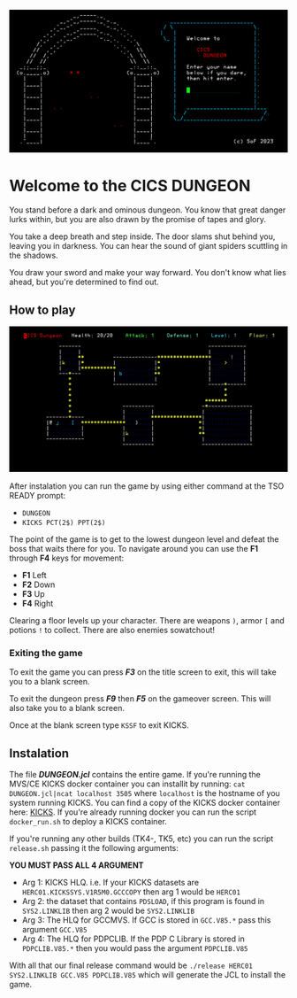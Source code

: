 ![Welcome](img/title.png)

# Welcome to the CICS DUNGEON

You stand before a dark and ominous dungeon. You know that great
danger lurks within, but you are also drawn by the promise of
tapes and glory.

You take a deep breath and step inside. The door slams shut behind
you, leaving you in darkness. You can hear the sound of giant spiders
scuttling in the shadows.

You draw your sword and make your way forward. You don't know what
lies ahead, but you're determined to find out.

## How to play

![Game](img/dungeon.gif)

After instalation you can run the game by using either command at the
TSO READY prompt:

- `DUNGEON`
- `KICKS PCT(2$) PPT(2$)`

The point of the game is to get to the lowest dungeon level and defeat the
boss that waits there for you. To navigate around you can use the **F1** 
through **F4** keys for movement:

  - **F1** Left 
  - **F2** Down 
  - **F3** Up 
  - **F4** Right 


Clearing a floor levels up your character. There are weapons `)`,
armor `[` and potions `!` to collect. There are also enemies sowatchout!

### Exiting the game

To exit the game you can press ***F3*** on the title screen to exit, 
this will take you to a blank screen. 

To exit the dungeon press ***F9*** then ***F5*** on the gameover screen. This will
also take you to a blank screen. 

Once at the blank screen type `KSSF` to exit KICKS. 

## Instalation

The file ***DUNGEON.jcl*** contains the entire game. If you're running the 
MVS/CE KICKS docker container you can installit by running: `cat DUNGEON.jcl|ncat localhost 3505` where `localhost` is the hostname of you system running KICKS. You can find a copy of the KICKS docker container
here: [KICKS](https://hub.docker.com/r/mainframed767/kicks). If you're already running docker you can run the script `docker_run.sh` to deploy a KICKS container. 

If you're running any other builds (TK4-, TK5, etc) you can run the script `release.sh` passing it the following arguments:

**YOU MUST PASS ALL 4 ARGUMENT**

- Arg 1: KICKS HLQ. i.e. If your KICKS datasets are `HERC01.KICKSSYS.V1R5M0.GCCCOPY` then arg 1 would be `HERC01`
- Arg 2: the dataset that contains `PDSLOAD`, if this program is found in `SYS2.LINKLIB` then arg 2 would be `SYS2.LINKLIB`
- Arg 3: The HLQ for GCCMVS. If GCC is stored in `GCC.V85.*` pass this argument `GCC.V85`
- Arg 4: The HLQ for PDPCLIB. If the PDP C Library is stored in `PDPCLIB.V85.*` then you would pass the argument `PDPCLIB.V85`

With all that our final release command would be `./release HERC01 SYS2.LINKLIB GCC.V85 PDPCLIB.V85` which will generate the JCL to install the game. 
